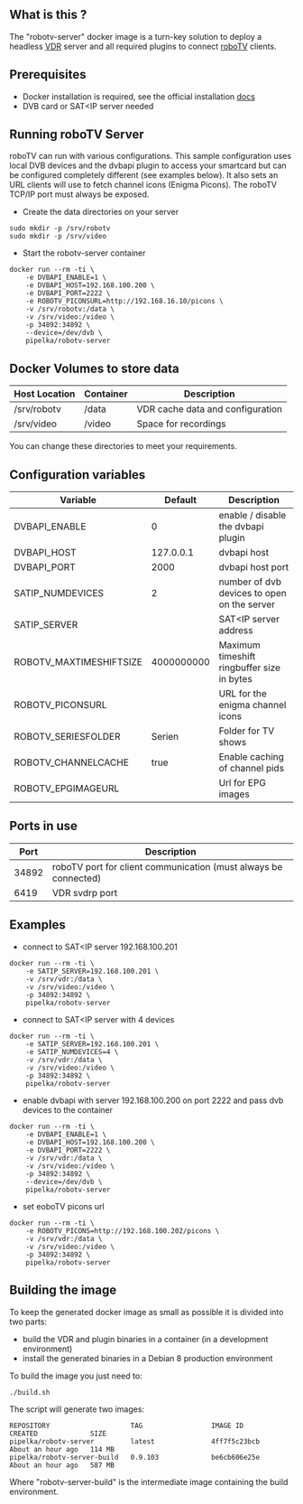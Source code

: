 What is this ?
--------------

The "robotv-server" docker image is a turn-key solution to deploy a headless [VDR](http://www.tvdr.de) server and all required plugins to connect [roboTV](https://github.com/pipelka/robotv) clients.

Prerequisites
-------------

- Docker installation is required, see the official installation [docs](https://docs.docker.com/engine/installation/)
- DVB card or SAT<IP server needed

Running roboTV Server
---------------------

roboTV can run with various configurations. This sample configuration uses local DVB devices and the dvbapi plugin to access your smartcard but can be configured completely different (see examples below). It also sets an URL clients will use to fetch channel icons (Enigma Picons). The roboTV TCP/IP port must always be exposed.

- Create the data directories on your server

```
sudo mkdir -p /srv/robotv
sudo mkdir -p /srv/video
```

- Start the robotv-server container

```
docker run --rm -ti \
    -e DVBAPI_ENABLE=1 \
    -e DVBAPI_HOST=192.168.100.200 \
    -e DVBAPI_PORT=2222 \
    -e ROBOTV_PICONSURL=http://192.168.16.10/picons \
    -v /srv/robotv:/data \
    -v /srv/video:/video \
    -p 34892:34892 \
    --device=/dev/dvb \
    pipelka/robotv-server
```

Docker Volumes to store data
----------------------------

| Host Location | Container | Description |
| --- | --- | --- |
| /srv/robotv | /data | VDR cache data and configuration |
| /srv/video | /video | Space for recordings |

You can change these directories to meet your requirements.

Configuration variables
-----------------------

| Variable | Default | Description |
| --- | --- | ---------- |
| DVBAPI_ENABLE | 0 | enable / disable the dvbapi plugin |
| DVBAPI_HOST | 127.0.0.1 | dvbapi host |
| DVBAPI_PORT | 2000 | dvbapi host port |
| SATIP_NUMDEVICES | 2 | number of dvb devices to open on the server |
| SATIP_SERVER | | SAT<IP server address |
| ROBOTV_MAXTIMESHIFTSIZE | 4000000000 | Maximum timeshift ringbuffer size in bytes |
| ROBOTV_PICONSURL |  | URL for the enigma channel icons |
| ROBOTV_SERIESFOLDER | Serien | Folder for TV shows |
| ROBOTV_CHANNELCACHE | true | Enable caching of channel pids |
| ROBOTV_EPGIMAGEURL | | Url for EPG images |

Ports in use
------------

| Port | Description |
| --- | --- |
| 34892 | roboTV port for client communication (must always be connected) |
| 6419 | VDR svdrp port |

Examples
--------

- connect to SAT<IP server 192.168.100.201

```
docker run --rm -ti \
    -e SATIP_SERVER=192.168.100.201 \
    -v /srv/vdr:/data \
    -v /srv/video:/video \
    -p 34892:34892 \
    pipelka/robotv-server
```

- connect to SAT<IP server with 4 devices

```
docker run --rm -ti \
    -e SATIP_SERVER=192.168.100.201 \
    -e SATIP_NUMDEVICES=4 \
    -v /srv/vdr:/data \
    -v /srv/video:/video \
    -p 34892:34892 \
    pipelka/robotv-server
```

- enable dvbapi with server 192.168.100.200 on port 2222 and pass dvb devices to the container

```
docker run --rm -ti \
    -e DVBAPI_ENABLE=1 \
    -e DVBAPI_HOST=192.168.100.200 \
    -e DVBAPI_PORT=2222 \
    -v /srv/vdr:/data \
    -v /srv/video:/video \
    -p 34892:34892 \
    --device=/dev/dvb \
    pipelka/robotv-server
```

- set eoboTV picons url

```
docker run --rm -ti \
    -e ROBOTV_PICONS=http://192.168.100.202/picons \
    -v /srv/vdr:/data \
    -v /srv/video:/video \
    -p 34892:34892 \
    pipelka/robotv-server
```

Building the image
------------------

To keep the generated docker image as small as possible it is divided into two parts:

- build the VDR and plugin binaries in a container (in a development environment)
- install the generated binaries in a Debian 8 production environment

To build the image you just need to:

```
./build.sh
```

The script will generate two images:
```
REPOSITORY                    TAG                 IMAGE ID            CREATED             SIZE
pipelka/robotv-server         latest              4ff7f5c23bcb        About an hour ago   114 MB
pipelka/robotv-server-build   0.9.103             be6cb606e25e        About an hour ago   587 MB
```

Where "robotv-server-build" is the intermediate image containing the build environment.
